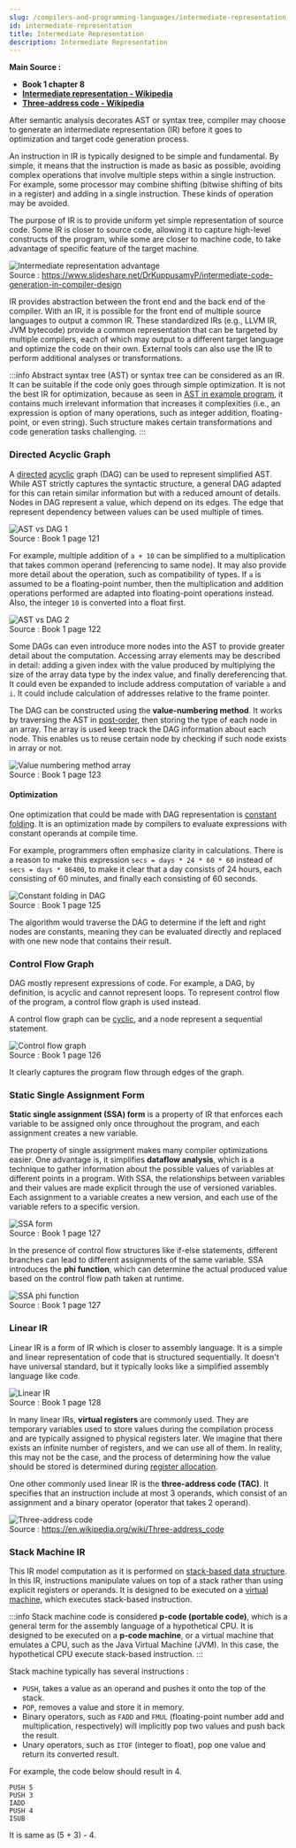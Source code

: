 ```yaml
---
slug: /compilers-and-programming-languages/intermediate-representation
id: intermediate-representation
title: Intermediate Representation
description: Intermediate Representation
---
```


**Main Source :**

- **Book 1 chapter 8**
- **[Intermediate representation - Wikipedia](https://en.wikipedia.org/wiki/Intermediate_representation)**
- **[Three-address code - Wikipedia](https://en.wikipedia.org/wiki/Three-address_code)**

After semantic analysis decorates AST or syntax tree, compiler may choose to generate an intermediate representation (IR) before it goes to optimization and target code generation process.

An instruction in IR is typically designed to be simple and fundamental. By simple, it means that the instruction is made as basic as possible, avoiding complex operations that involve multiple steps within a single instruction. For example, some processor may combine shifting (bitwise shifting of bits in a register) and adding in a single instruction. These kinds of operation may be avoided.

The purpose of IR is to provide uniform yet simple representation of source code. Some IR is closer to source code, allowing it to capture high-level constructs of the program, while some are closer to machine code, to take advantage of specific feature of the target machine.

![Intermediate representation advantage](./ir-advantage.png)  
Source : https://www.slideshare.net/DrKuppusamyP/intermediate-code-generation-in-compiler-design

IR provides abstraction between the front end and the back end of the compiler. With an IR, it is possible for the front end of multiple source languages to output a common IR. These standardized IRs (e.g., LLVM IR, JVM bytecode) provide a common representation that can be targeted by multiple compilers, each of which may output to a different target language and optimize the code on their own. External tools can also use the IR to perform additional analyses or transformations.

:::info
Abstract syntax tree (AST) or syntax tree can be considered as an IR. It can be suitable if the code only goes through simple optimization. It is not the best IR for optimization, because as seen in [AST in example program](/compilers-and-programming-languages/semantic-analysis#example-program), it contains much irrelevant information that increases it complexities (i.e., an expression is option of many operations, such as integer addition, floating-point, or even string). Such structure makes certain transformations and code generation tasks challenging.
:::

### Directed Acyclic Graph

A [directed](/data-structures-and-algorithms/graph#directed) [acyclic](/data-structures-and-algorithms/graph#acyclic) graph (DAG) can be used to represent simplified AST. While AST strictly captures the syntactic structure, a general DAG adapted for this can retain similar information but with a reduced amount of details. Nodes in DAG represent a value, which depend on its edges. The edge that represent dependency between values can be used multiple of times.

![AST vs DAG 1](./ast-vs-dag-1.png)  
Source : Book 1 page 121

For example, multiple addition of `a + 10` can be simplified to a multiplication that takes common operand (referencing to same node). It may also provide more detail about the operation, such as compatibility of types. If `a` is assumed to be a floating-point number, then the multiplication and addition operations performed are adapted into floating-point operations instead. Also, the integer `10` is converted into a float first.

![AST vs DAG 2](./ast-vs-dag-2.png)  
Source : Book 1 page 122

Some DAGs can even introduce more nodes into the AST to provide greater detail about the computation. Accessing array elements may be described in detail: adding a given index with the value produced by multiplying the size of the array data type by the index value, and finally dereferencing that. It could even be expanded to include address computation of variable `a` and `i`. It could include calculation of addresses relative to the frame pointer.

The DAG can be constructed using the **value-numbering method**. It works by traversing the AST in [post-order](/data-structures-and-algorithms/traversal#postorder-traversal), then storing the type of each node in an array. The array is used keep track the DAG information about each node. This enables us to reuse certain node by checking if such node exists in array or not.

![Value numbering method array](./value-numbering-method-array.png)  
Source : Book 1 page 123

#### Optimization

One optimization that could be made with DAG representation is [constant folding](/compilers-and-programming-languages/compiler-optimization#constant-folding). It is an optimization made by compilers to evaluate expressions with constant operands at compile time.

For example, programmers often emphasize clarity in calculations. There is a reason to make this expression `secs = days * 24 * 60 * 60` instead of `secs = days * 86400`, to make it clear that a day consists of 24 hours, each consisting of 60 minutes, and finally each consisting of 60 seconds.

![Constant folding in DAG](./constant-folding-dag.png)  
Source : Book 1 page 125

The algorithm would traverse the DAG to determine if the left and right nodes are constants, meaning they can be evaluated directly and replaced with one new node that contains their result.

### Control Flow Graph

DAG mostly represent expressions of code. For example, a DAG, by definition, is acyclic and cannot represent loops. To represent control flow of the program, a control flow graph is used instead.

A control flow graph can be [cyclic](/data-structures-and-algorithms/graph#cyclic), and a node represent a sequential statement.

![Control flow graph](./control-flow-graph.png)  
Source : Book 1 page 126

It clearly captures the program flow through edges of the graph.

### Static Single Assignment Form

**Static single assignment (SSA) form** is a property of IR that enforces each variable to be assigned only once throughout the program, and each assignment creates a new variable.

The property of single assignment makes many compiler optimizations easier. One advantage is, it simplifies **dataflow analysis**, which is a technique to gather information about the possible values of variables at different points in a program. With SSA, the relationships between variables and their values are made explicit through the use of versioned variables. Each assignment to a variable creates a new version, and each use of the variable refers to a specific version.

![SSA form](./ssa-form.png)  
Source : Book 1 page 127

In the presence of control flow structures like if-else statements, different branches can lead to different assignments of the same variable. SSA introduces the **phi function**, which can determine the actual produced value based on the control flow path taken at runtime.

![SSA phi function](./ssa-phi-function.png)  
Source : Book 1 page 127

### Linear IR

Linear IR is a form of IR which is closer to assembly language. It is a simple and linear representation of code that is structured sequentially. It doesn't have universal standard, but it typically looks like a simplified assembly language like code.

![Linear IR](./linear-ir.png)  
Source : Book 1 page 128

In many linear IRs, **virtual registers** are commonly used. They are temporary variables used to store values during the compilation process and are typically assigned to physical registers later. We imagine that there exists an infinite number of registers, and we can use all of them. In reality, this may not be the case, and the process of determining how the value should be stored is determined during [register allocation](/compilers-and-programming-languages/compiler-optimization#register-allocation).

One other commonly used linear IR is the **three-address code (TAC)**. It specifies that an instruction include at most 3 operands, which consist of an assignment and a binary operator (operator that takes 2 operand).

![Three-address code](./three-address-code.png)  
Source : https://en.wikipedia.org/wiki/Three-address_code

### Stack Machine IR

This IR model computation as it is performed on [stack-based data structure](/data-structures-and-algorithms/stack). In this IR, instructions manipulate values on top of a stack rather than using explicit registers or operands. It is designed to be executed on a [virtual machine](/cloud-computing-and-distributed-systems/virtualization), which executes stack-based instruction.

:::info
Stack machine code is considered **p-code (portable code)**, which is a general term for the assembly language of a hypothetical CPU. It is designed to be executed on a **p-code machine**, or a virtual machine that emulates a CPU, such as the Java Virtual Machine (JVM). In this case, the hypothetical CPU execute stack-based instruction.
:::

Stack machine typically has several instructions :

- `PUSH`, takes a value as an operand and pushes it onto the top of the stack.
- `POP`, removes a value and store it in memory.
- Binary operators, such as `FADD` and `FMUL` (floating-point number add and multiplication, respectively) will implicitly pop two values and push back the result.
- Unary operators, such as `ITOF` (integer to float), pop one value and return its converted result.

For example, the code below should result in 4.

```
PUSH 5
PUSH 3
IADD
PUSH 4
ISUB
```

It is same as (5 + 3) - 4.
